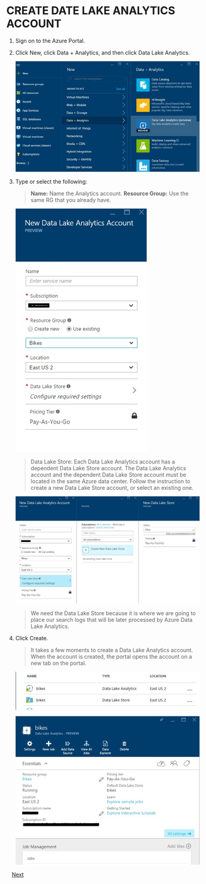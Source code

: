 # CREATE DATE LAKE ANALYTICS ACCOUNT

1.	Sign on to the Azure Portal.

1.	Click New, click Data + Analytics, and then click Data Lake Analytics.

    ![](img/image2.jpg)

1.	Type or select the following:

    > **Name:** Name the Analytics account.
    > **Resource Group:** Use the same RG that you already have.

    ![](img/image3.jpg)

 	> Data Lake Store: Each Data Lake Analytics account has a dependent Data Lake Store account. The Data Lake Analytics account and the dependent Data Lake Store account must be located in the same Azure data center. Follow the instruction to create a new Data Lake Store account, or select an existing one.

    ![](img/image4.jpg)

    > We need the Data Lake Store because it is where we are going to place our search logs that will be later processed by Azure Data Lake Analytics.

1.	Click Create.	

    >   It takes a few moments to create a Data Lake Analytics account. When the account is created, the portal opens the account on a new tab on the portal.

    ![](img/image5.jpg)

    ![](img/image6.jpg)

 <a href="2.USQL.md">Next</a>  

	

 
